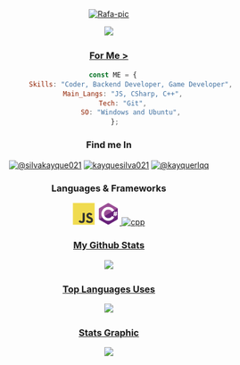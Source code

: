 <div align='left'> 
    <a href="https://github.com/silvakayque">
    <p align='center'><img align="center" alt="Rafa-pic" height="200"  border-radius= "50%" 
    <img src = "https://i.pinimg.com/564x/2c/76/92/2c769235b5accd70e7f51885a323fcdb.jpg">
    <div align="center">
    <div align="center"> <img src="https://readme-typing-svg.herokuapp.com?size=24&color=008BFF&vCenter=true&multiline=true&lines=Wassup+!+Welcome+to+my+profile+!"></div>
</div>
    
</div>
<div align="center">
  
  ### For Me >
    
 ```js
   const ME = {
            Skills: "Coder, Backend Developer, Game Developer",
        Main_Langs: "JS, CSharp, C++",
        Tech: "Git",
            SO: "Windows and Ubuntu",
    };
```

<h3 align="center">Find me In</h3>
<p align="center">
<a href="https://twitter.com/silvakayque021" target="blank"><img align="center" src="https://raw.githubusercontent.com/rahuldkjain/github-profile-readme-generator/master/src/images/icons/Social/twitter.svg" alt="@silvakayque021" height="30" width="40" /></a>
<a href="https://www.linkedin.com/in/kayquesilva021/" target="blank"><img align="center" src="https://raw.githubusercontent.com/rahuldkjain/github-profile-readme-generator/master/src/images/icons/Social/linked-in-alt.svg" alt="kayquesilva021" height="30" width="40" /></a>
<a href="https://www.instagram.com/kayquerlqq/" target="blank"><img align="center" src="https://raw.githubusercontent.com/rahuldkjain/github-profile-readme-generator/master/src/images/icons/Social/instagram.svg" alt="@kayquerlqq" height="30" width="40" /></a>
</p>

<h3 align="center">Languages & Frameworks</h3>
    
<a href="https://developer.mozilla.org/en-US/docs/Web/JavaScript" target="_blank" rel="noreferrer"> <img src="https://raw.githubusercontent.com/devicons/devicon/master/icons/javascript/javascript-original.svg" alt="javascript" width="40" height="40"/></a> 
<a href="https://www.w3schools.com/cs/" target="_blank" rel="noreferrer"> <img src="https://raw.githubusercontent.com/devicons/devicon/master/icons/csharp/csharp-original.svg" alt="csharp" width="40" height="40"/>
<a href="https://www.w3schools.com/cpp/default.asp" target="_blank" rel="noreferrer"> <img src="https://upload.wikimedia.org/wikipedia/commons/thumb/1/18/ISO_C%2B%2B_Logo.svg/306px-ISO_C%2B%2B_Logo.svg.png?20170928190710" alt="cpp" width="40" height="40"/>

</p>

 ### My Github Stats
     
<div align="center">
<a href="https://github.com/silvakayque">
<img height="180em" src="https://github-readme-stats.vercel.app/api?username=silvakayque&show_icons=true&theme=dracula&include_all_commits=true&count_private=true"/>
      
 ### Top Languages Uses
          
 <div align="center">
 <img height="180em" src="https://github-readme-stats.vercel.app/api/top-langs/?username=silvakayque&layout=compact&langs_count=7&theme=dracula"/>
      
 ### Stats Graphic
     
<div>
  <a href="https://github.com/silvakayque">
  <img height="190em" src="https://activity-graph.herokuapp.com/graph?username=silvakayque&theme=transparent&hide_border=true"/>
  <img height="190em" src="https://github-readme-stats.vercel.app/api/top-langs/
<div>
                           
